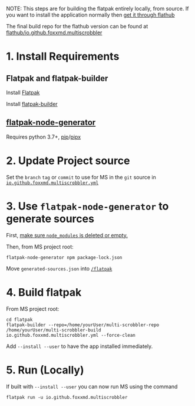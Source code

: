 NOTE: This steps are for building the flatpak entirely locally, from source. If you want to install the application normally then [get it through flathub](/docs/installation.md#flatpak)

The final build repo for the flathub version can be found at [flathub/io.github.foxxmd.multiscrobbler](https://github.com/flathub/io.github.foxxmd.multiscrobbler)

# 1. Install Requirements

## Flatpak and flatpak-builder

Install [Flatpak](https://flatpak.org/setup/)

Install [flatpak-builder](https://docs.flatpak.org/en/latest/first-build.html#building-your-first-flatpak)

## [flatpak-node-generator](https://github.com/flatpak/flatpak-builder-tools/tree/master/node)

Requires python 3.7+, [pip](https://pip.pypa.io/en/stable/)/[pipx](https://pypa.github.io/pipx/)

# 2. Update Project source

Set the `branch` `tag` or `commit` to use for MS in the `git` source in [`io.github.foxxmd.multiscrobbler.yml`](/flatpak/io.github.foxxmd.multiscrobbler.yml)

# 3. Use `flatpak-node-generator` to generate sources

First, [make sure `node_modules` is deleted or empty.](https://github.com/flatpak/flatpak-builder-tools/issues/354#issuecomment-1478518442)

Then, from MS project root:

```shell
flatpak-node-generator npm package-lock.json
```

Move `generated-sources.json` into [`/flatpak`](/flatpak)

# 4. Build flatpak

From MS project root:

```shell
cd flatpak
flatpak-builder --repo=/home/yourUser/multi-scrobbler-repo /home/yourUser/multi-scrobbler-build io.github.foxxmd.multiscrobbler.yml --force-clean
```
Add `--install --user` to have the app installed immediately.
# 5. Run (Locally)

If built with `--install --user` you can now run MS using the command

```shell
flatpak run -u io.github.foxxmd.multiscrobbler
```
